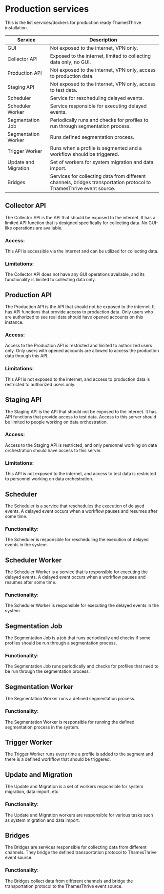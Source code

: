 # Production services

This is the list services/dockers for production ready ThamesThrive installation.

Service    | Description
-----| -------------
GUI    | Not exposed to the internet, VPN only.
Collector API    | Exposed to the internet, limited to collecting data only, no GUI.
Production API    | Not exposed to the internet, VPN only, access to production data.
Staging API    | Not exposed to the internet, VPN only, access to test data.
Scheduler    | Service for rescheduling delayed events.
Scheduler Worker    | Service responsible for executing delayed events.
Segmentation Job    | Periodically runs and checks for profiles to run through segmentation process.
Segmentation Worker    | Runs defined segmentation process.
Trigger Worker    | Runs when a profile is segmented and a workflow should be triggered.
Update and Migration    | Set of workers for system migration and data import.
Bridges    | Services for collecting data from different channels, bridges transportation protocol to ThamesThrive event source.

## Collector API

The Collector API is the API that should be exposed to the internet. It has a limited API function that is designed
specifically for collecting data. No GUI-like operations are available.

### Access:

This API is accessible via the internet and can be utilized for collecting data.

### Limitations:

The Collector API does not have any GUI operations available, and its functionality is limited to collecting data only.

## Production API

The Production API is the API that should not be exposed to the internet. It has API functions that provide access to
production data. Only users who are authorized to see real data should have opened accounts on this instance.

### Access:

Access to the Production API is restricted and limited to authorized users only. Only users with opened accounts are
allowed to access the production data through this API.

### Limitations:

This API is not exposed to the internet, and access to production data is restricted to authorized users only.

## Staging API

The Staging API is the API that should not be exposed to the internet. It has API functions that provide access to test
data. Access to this server should be limited to people working on data orchestration.

### Access:

Access to the Staging API is restricted, and only personnel working on data orchestration should have access to this
server.

### Limitations:

This API is not exposed to the internet, and access to test data is restricted to personnel working on data
orchestration.

## Scheduler

The Scheduler is a service that reschedules the execution of delayed events. A delayed event occurs when a workflow
pauses and resumes after some time.

### Functionality:

The Scheduler is responsible for rescheduling the execution of delayed events in the system.

## Scheduler Worker

The Scheduler Worker is a service that is responsible for executing the delayed events. A delayed event occurs when a
workflow pauses and resumes after some time.

### Functionality:

The Scheduler Worker is responsible for executing the delayed events in the system.

## Segmentation Job

The Segmentation Job is a job that runs periodically and checks if some profiles should be run through a segmentation
process.

### Functionality:

The Segmentation Job runs periodically and checks for profiles that need to be run through the segmentation process.

## Segmentation Worker

The Segmentation Worker runs a defined segmentation process.

### Functionality:

The Segmentation Worker is responsible for running the defined segmentation process in the system.

## Trigger Worker

The Trigger Worker runs every time a profile is added to the segment and there is a defined workflow that should be triggered.

## Update and Migration

The Update and Migration is a set of workers responsible for system migration, data import, etc.

### Functionality:

The Update and Migration workers are responsible for various tasks such as system migration and data import.

## Bridges

The Bridges are services responsible for collecting data from different channels. They bridge the defined transportation
protocol to ThamesThrive event source.

### Functionality:

The Bridges collect data from different channels and bridge the transportation protocol to the ThamesThrive event source.
